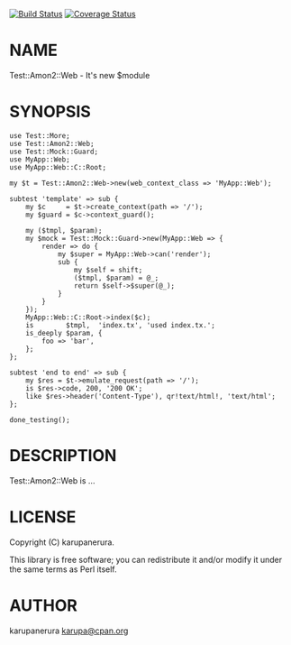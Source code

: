 [![Build Status](https://travis-ci.org/karupanerura/Test-Amon2-Web.svg?branch=master)](https://travis-ci.org/karupanerura/Test-Amon2-Web) [![Coverage Status](https://img.shields.io/coveralls/karupanerura/Test-Amon2-Web/master.svg)](https://coveralls.io/r/karupanerura/Test-Amon2-Web?branch=master)
# NAME

Test::Amon2::Web - It's new $module

# SYNOPSIS

    use Test::More;
    use Test::Amon2::Web;
    use Test::Mock::Guard;
    use MyApp::Web;
    use MyApp::Web::C::Root;

    my $t = Test::Amon2::Web->new(web_context_class => 'MyApp::Web');

    subtest 'template' => sub {
        my $c     = $t->create_context(path => '/');
        my $guard = $c->context_guard();

        my ($tmpl, $param);
        my $mock = Test::Mock::Guard->new(MyApp::Web => {
            render => do {
                my $super = MyApp::Web->can('render');
                sub {
                    my $self = shift;
                    ($tmpl, $param) = @_;
                    return $self->$super(@_);
                }
            }
        });
        MyApp::Web::C::Root->index($c);
        is        $tmpl,  'index.tx', 'used index.tx.';
        is_deeply $param, {
            foo => 'bar',
        };
    };

    subtest 'end to end' => sub {
        my $res = $t->emulate_request(path => '/');
        is $res->code, 200, '200 OK';
        like $res->header('Content-Type'), qr!text/html!, 'text/html';
    };

    done_testing();

# DESCRIPTION

Test::Amon2::Web is ...

# LICENSE

Copyright (C) karupanerura.

This library is free software; you can redistribute it and/or modify
it under the same terms as Perl itself.

# AUTHOR

karupanerura <karupa@cpan.org>
